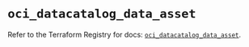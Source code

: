 # `oci_datacatalog_data_asset`

Refer to the Terraform Registry for docs: [`oci_datacatalog_data_asset`](https://registry.terraform.io/providers/oracle/oci/6.18.0/docs/resources/datacatalog_data_asset).
